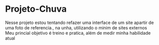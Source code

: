 # Projeto-Chuva

<p>Nesse projeto estou tentando refazer uma interface de um site apartir de uma foto de referencia., na unha, utilizando o minim de sites externos<br/>
  Meu princial objetivo é treino e pratica, além de medir minha habilidade atual
</p>
